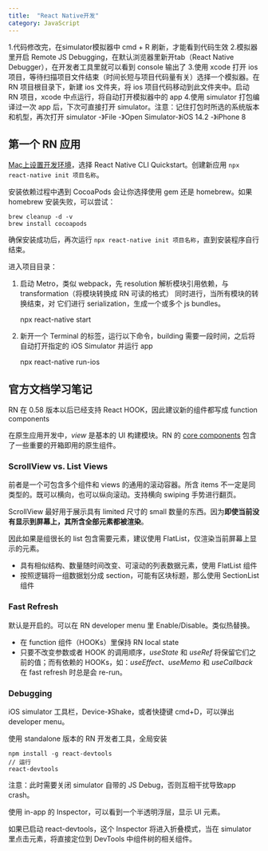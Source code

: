 ```yaml
---
title:  "React Native开发"
category: JavaScript
---
```


1.代码修改完，在simulator模拟器中 cmd + R 刷新，才能看到代码生效
2.模拟器里开启 Remote JS Debugging，在默认浏览器里新开tab（React Native Debugger），在开发者工具里就可以看到 console 输出了
3.使用 xcode 打开 ios 项目，等待扫描项目文件结束（时间长短与项目代码量有关）选择一个模拟器。在 RN 项目根目录下，新建 ios 文件夹，将 ios 项目代码移动到此文件夹中。启动 RN 项目，xcode 中点运行，将自动打开模拟器中的 app
4.使用 simulator 打包编译过一次 app 后，下次可直接打开 simulator。注意：记住打包时所选的系统版本和机型，再次打开 simulator -》File -》Open Simulator-》iOS 14.2 -》iPhone 8

## 第一个 RN 应用

[Mac上设置开发环境](https://reactnative.dev/docs/environment-setup)，选择 React Native CLI Quickstart。创建新应用 `npx react-native init 项目名称`。

安装依赖过程中遇到 CocoaPods 会让你选择使用 gem 还是 homebrew。如果 homebrew 安装失败，可以尝试：

```shell
brew cleanup -d -v
brew install cocoapods
```
确保安装成功后，再次运行 `npx react-native init 项目名称`，直到安装程序自行结束。

进入项目目录：

1. 启动 Metro，类似 webpack，先 resolution 解析模块引用依赖，与 transformation（将模块转换成 RN 可读的格式） 同时进行，当所有模块的转换结束，对 它们进行 serialization，生成一个或多个 js bundles。

    npx react-native start

2. 新开一个 Terminal 的标签，运行以下命令，building 需要一段时间，之后将自动打开指定的 iOS Simulator 并运行 app

    npx react-native run-ios

## 官方文档学习笔记

RN 在 0.58 版本以后已经支持 React HOOK，因此建议新的组件都写成 function components

在原生应用开发中，_view_ 是基本的 UI 构建模块。RN 的 [core components](https://reactnative.dev/docs/components-and-apis) 包含了一些重要的开箱即用的原生组件。

### ScrollView vs. List Views

前者是一个可包含多个组件和 views 的通用的滚动容器。所含 items 不一定是同类型的。既可以横向，也可以纵向滚动。支持横向 swiping 手势进行翻页。

ScrollView 最好用于展示具有 limited 尺寸的 small 数量的东西。因为**即使当前没有显示到屏幕上，其所含全部元素都被渲染**。

因此如果是组很长的 list 包含需要元素，建议使用 FlatList，仅渲染当前屏幕上显示的元素。

- 具有相似结构、数量随时间改变、可滚动的列表数据元素，使用 FlatList 组件
- 按照逻辑将一组数据划分成 section，可能有区块标题，那么使用 SectionList 组件

### Fast Refresh

默认是开启的。可以在 RN developer menu 里 Enable/Disable。类似热替换。

- 在 function 组件（HOOKs）里保持 RN local state
- 只要不改变参数或者 HOOK 的调用顺序，_useState_ 和 _useRef_ 将保留它们之前的值；而有依赖的 HOOKs，如：_useEffect_、_useMemo_ 和 _useCallback_ 在 fast refresh 时总是会 re-run。

### Debugging

iOS simulator 工具栏，Device-》Shake，或者快捷键 cmd+D，可以弹出 developer menu。

使用 standalone 版本的 RN 开发者工具，全局安装

```shell
npm install -g react-devtools
// 运行
react-devtools
```

注意：此时需要关闭 simulator 自带的 JS Debug，否则互相干扰导致app crash。

使用 in-app 的 Inspector，可以看到一个半透明浮层，显示 UI 元素。

如果已启动 react-devtools，这个 Inspector 将进入折叠模式，当在 simulator 里点击元素，将直接定位到 DevTools 中组件树的相关组件。

